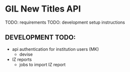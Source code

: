 # GIL New Titles API

TODO: requirements
TODO: development setup instructions

## DEVELOPMENT TODO:

- api authentication for institution users (MK)
  - devise
- IZ reports
  - jobs to import IZ report
